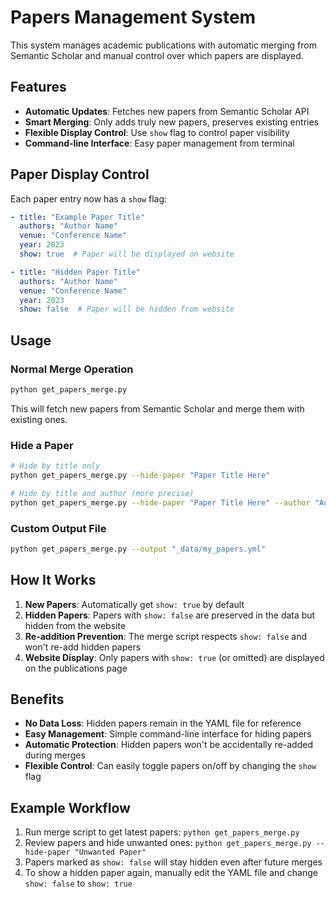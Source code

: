 # Papers Management System

This system manages academic publications with automatic merging from Semantic Scholar and manual control over which papers are displayed.

## Features

- **Automatic Updates**: Fetches new papers from Semantic Scholar API
- **Smart Merging**: Only adds truly new papers, preserves existing entries
- **Flexible Display Control**: Use `show` flag to control paper visibility
- **Command-line Interface**: Easy paper management from terminal

## Paper Display Control

Each paper entry now has a `show` flag:

```yaml
- title: "Example Paper Title"
  authors: "Author Name"
  venue: "Conference Name"
  year: 2023
  show: true  # Paper will be displayed on website
```

```yaml
- title: "Hidden Paper Title"
  authors: "Author Name"
  venue: "Conference Name"
  year: 2023
  show: false  # Paper will be hidden from website
```

## Usage

### Normal Merge Operation
```bash
python get_papers_merge.py
```
This will fetch new papers from Semantic Scholar and merge them with existing ones.

### Hide a Paper
```bash
# Hide by title only
python get_papers_merge.py --hide-paper "Paper Title Here"

# Hide by title and author (more precise)
python get_papers_merge.py --hide-paper "Paper Title Here" --author "Author Name"
```

### Custom Output File
```bash
python get_papers_merge.py --output "_data/my_papers.yml"
```

## How It Works

1. **New Papers**: Automatically get `show: true` by default
2. **Hidden Papers**: Papers with `show: false` are preserved in the data but hidden from the website
3. **Re-addition Prevention**: The merge script respects `show: false` and won't re-add hidden papers
4. **Website Display**: Only papers with `show: true` (or omitted) are displayed on the publications page

## Benefits

- **No Data Loss**: Hidden papers remain in the YAML file for reference
- **Easy Management**: Simple command-line interface for hiding papers
- **Automatic Protection**: Hidden papers won't be accidentally re-added during merges
- **Flexible Control**: Can easily toggle papers on/off by changing the `show` flag

## Example Workflow

1. Run merge script to get latest papers: `python get_papers_merge.py`
2. Review papers and hide unwanted ones: `python get_papers_merge.py --hide-paper "Unwanted Paper"`
3. Papers marked as `show: false` will stay hidden even after future merges
4. To show a hidden paper again, manually edit the YAML file and change `show: false` to `show: true`
